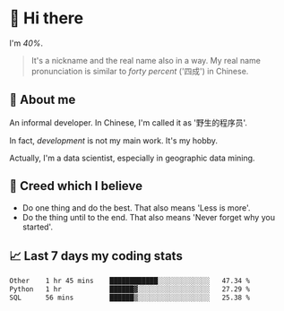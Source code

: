 # 👋 Hi there

I'm *40%*.

> It's a nickname and the real name also in a way.
> My real name pronunciation is similar to *forty percent* ('四成') in Chinese.

## :speech_balloon: About me

An informal developer. In Chinese, I'm called it as '野生的程序员'.

In fact, _development_ is not my main work. It's my hobby.

Actually, I'm a data scientist, especially in geographic data mining.

## :see_no_evil: Creed which I believe

- Do one thing and do the best. That also means 'Less is more'.
- Do the thing until to the end. That also means 'Never forget why you started'.

## :chart_with_upwards_trend: Last 7 days my coding stats

<!--START_SECTION:waka-->

```txt
Other    1 hr 45 mins    ████████████░░░░░░░░░░░░░   47.34 %
Python   1 hr            ██████▓░░░░░░░░░░░░░░░░░░   27.29 %
SQL      56 mins         ██████▒░░░░░░░░░░░░░░░░░░   25.38 %
```

<!--END_SECTION:waka-->
